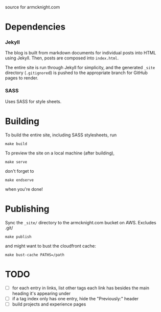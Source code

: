 source for armcknight.com

# Dependencies

### Jekyll

The blog is built from markdown documents for individual posts into HTML using Jekyll. Then, posts are composed into `index.html`.

The entire site is run through Jekyll for simplicity, and the generated `_site` directory (`.gitignore`d) is pushed to the appropriate branch for GitHub pages to render.

### SASS

Uses SASS for style sheets.

# Building

To build the entire site, including SASS stylesheets, run

	make build

To preview the site on a local machine (after building),

	make serve

don't forget to

	make endserve

when you're done!

# Publishing

Sync the `_site/` directory to the armcknight.com bucket on AWS. Excludes .git/

	make publish

and might want to bust the cloudfront cache:

    make bust-cache PATHS=/path

# TODO

- [ ] for each entry in links, list other tags each link has besides the main heading it's appearing under
- [ ] if a tag index only has one entry, hide the "Previously:" header
- [ ] build projects and experience pages